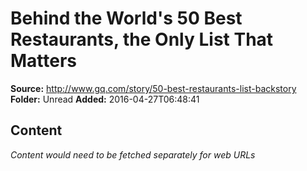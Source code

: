 # Behind the World's 50 Best Restaurants, the Only List That Matters

**Source:** http://www.gq.com/story/50-best-restaurants-list-backstory
**Folder:** Unread
**Added:** 2016-04-27T06:48:41




## Content
*Content would need to be fetched separately for web URLs*
